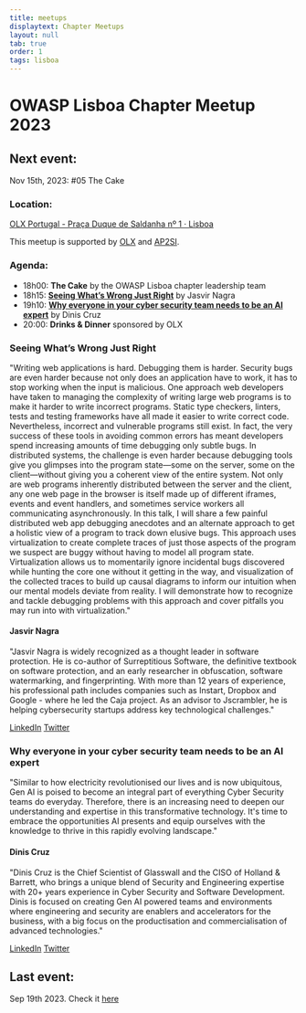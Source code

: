 ```yaml
---
title: meetups
displaytext: Chapter Meetups
layout: null
tab: true
order: 1
tags: lisboa
---
```

# OWASP Lisboa Chapter Meetup 2023

## Next event:

Nov 15th, 2023:
\#05 The Cake

### Location:
[OLX Portugal - Praça Duque de Saldanha nº 1 · Lisboa](https://goo.gl/maps/yeJVScaFdtoZcLoG7)

This meetup is supported by [OLX](https://olx.pt/) and [AP2SI](https://ap2si.org/).


### Agenda:
* 18h00: **The Cake** by the OWASP Lisboa chapter leadership team
* 18h15: **[Seeing What’s Wrong Just Right](#seeing-whats-wrong-just-right)** by Jasvir Nagra
* 19h10: **[Why everyone in your cyber security team needs to be an AI expert](#why-everyone-in-your-cyber-security-team-needs-to-be-an-ai-expert)** by Dinis Cruz
* 20:00: **Drinks & Dinner** sponsored by OLX

### Seeing What’s Wrong Just Right
"Writing web applications is hard. Debugging them is harder. Security bugs are even harder because not only does an application have to work, it has to stop working when the input is malicious. One approach web developers have taken to managing the complexity of writing large web programs is to make it harder to write incorrect programs. Static type checkers, linters, tests and testing frameworks have all made it easier to write correct code. Nevertheless, incorrect and vulnerable programs still exist. In fact, the very success of these tools in avoiding common errors has meant developers spend increasing amounts of time debugging only subtle bugs. In distributed systems, the challenge is even harder because debugging tools give you glimpses into the program state—some on the server, some on the client—without giving you a coherent view of the entire system. Not only are web programs inherently distributed between the server and the client, any one web page in the browser is itself made up of different iframes, events and event handlers, and sometimes service workers all communicating asynchronously. In this talk, I will share a few painful distributed web app debugging anecdotes and an alternate approach to get a holistic view of a program to track down elusive bugs. This approach uses virtualization to create complete traces of just those aspects of the program we suspect are buggy without having to model all program state. Virtualization allows us to momentarily ignore incidental bugs discovered while hunting the core one without it getting in the way, and visualization of the collected traces to build up causal diagrams to inform our intuition when our mental models deviate from reality. I will demonstrate how to recognize and tackle debugging problems with this approach and cover pitfalls you may run into with virtualization."

#### Jasvir Nagra
"Jasvir Nagra is widely recognized as a thought leader in software protection. He is co-author of Surreptitious Software, the definitive textbook on software protection, and an early researcher in obfuscation, software watermarking, and fingerprinting. With more than 12 years of experience, his professional path includes companies such as Instart, Dropbox and Google - where he led the Caja project. As an advisor to Jscrambler, he is helping cybersecurity startups address key technological challenges."

[LinkedIn](https://www.linkedin.com/in/jasvirnagra/)
[Twitter](https://twitter.com/jasvir)


### Why everyone in your cyber security team needs to be an AI expert
"Similar to how electricity revolutionised our lives and is now ubiquitous, Gen AI is poised to become an integral part of everything Cyber Security teams do everyday. Therefore, there is an increasing need to deepen our understanding and expertise in this transformative technology. It's time to embrace the opportunities AI presents and equip ourselves with the knowledge to thrive in this rapidly evolving landscape."

#### Dinis Cruz
"Dinis Cruz is the Chief Scientist of Glasswall and the CISO of Holland & Barrett, who brings a unique blend of Security and Engineering expertise with 20+ years experience in Cyber Security and Software Development. Dinis is focused on creating Gen AI powered teams and environments where engineering and security are enablers and accelerators for the business, with a big focus on the productisation and commercialisation of advanced technologies."

[LinkedIn](https://www.linkedin.com/in/diniscruz/)
[Twitter](https://twitter.com/DinisCruz)

## Last event:
Sep 19th 2023. Check it [here](https://owasp.org/www-chapter-lisboa/#div-pastevents)
